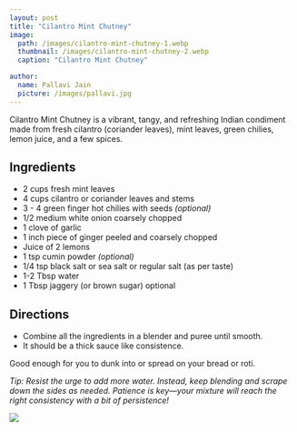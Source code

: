 ```yaml
---
layout: post
title: "Cilantro Mint Chutney"
image:
  path: /images/cilantro-mint-chutney-1.webp
  thumbnail: /images/cilantro-mint-chutney-2.webp
  caption: "Cilantro Mint Chutney"

author:
  name: Pallavi Jain
  picture: /images/pallavi.jpg
---
```


Cilantro Mint Chutney is a vibrant, tangy, and refreshing Indian condiment made from fresh cilantro (coriander leaves), mint leaves, green chilies, lemon juice, and a few spices.

## Ingredients

- 2 cups fresh mint leaves
- 4 cups cilantro or coriander leaves and stems
- 3 - 4 green finger hot chilies with seeds _(optional)_
- 1/2 medium white onion coarsely chopped
- 1 clove of garlic
- 1 inch piece of ginger peeled and coarsely chopped
- Juice of 2 lemons
- 1 tsp cumin powder _(optional)_
- 1/4 tsp black salt or sea salt or regular salt (as per taste)
- 1-2 Tbsp water
- 1 Tbsp jaggery (or brown sugar) optional

## Directions

- ⁠Combine all the ingredients in a blender and puree until smooth.
- It should be a thick sauce like consistence.

Good enough for you to dunk into or spread on your bread or roti.

_Tip: Resist the urge to add more water. Instead, keep blending and scrape down the sides as needed. Patience is key—your mixture will reach the right consistency with a bit of persistence!_

<img src="/rosies-recipes/images/cilantro-mint-chutney-2.webp">
